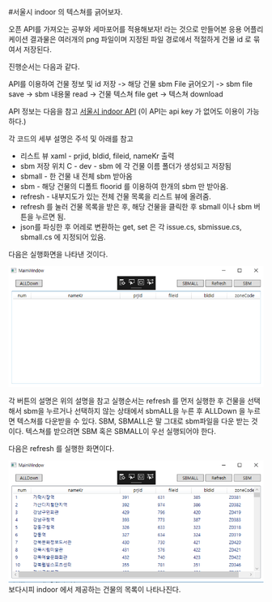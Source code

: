 
#서울시 indoor 의 텍스쳐를 긁어보자.

오픈 API를 가져오는 공부와 세마포어를 적용해보자! 라는 것으로 만들어본 응용 어플리케이션
결과물은 여러개의 png 파일이며 지정된 파일 경로에서 적절하게 건물 id 로 묶여서 저장된다.

진행순서는 다음과 같다.

API를 이용하여 건물 정보 및 id 저장 -> 해당 건물 sbm File 긁어오기 -> sbm file save
 -> sbm 내용물 read -> 건물 텍스쳐 file get -> 텍스쳐 download

API 정보는 다음을 참고 [서울시 indoor API](http://indoormap.seoul.go.kr/openapi/request.html)
(이 API는 api key 가 없어도 이용이 가능하다.)

각 코드의 세부 설명은 주석 및 아래를 참고 

* 리스트 뷰 xaml - prjid, bldid, fileid, nameKr 출력
* sbm 저장 위치 C - dev - sbm 에 각 건물 이름 폴더가 생성되고 저장됨
* sbmall - 한 건물 내 전체 sbm 받아옴
* sbm - 해당 건물의 디폴트 floorid 를 이용하여 한개의 sbm 만 받아옴.
* refresh - 내부지도가 있는 전체 건물 목록을 리스트 뷰에 올려줌.
* refresh 를 눌러 건물 목록을 받은 후, 해당 건물을 클릭한 후 sbmall 이나 sbm 버튼을 누르면 됨.
* json를 파싱한 후 어레로 변환하는 get, set 은 각 issue.cs, sbmissue.cs, sbmall.cs 에 지정되어 있음.

다음은 실행화면을 나타낸 것이다.

![초기화면](https://github.com/IngIeoAndSpare/getTextureFromIndoorMap-seoul-/blob/master/%EC%8B%A4%ED%96%89%ED%99%94%EB%A9%B4/start.png)

각 버튼의 설명은 위의 설명을 참고
실행순서는 refresh 를 먼저 실행한 후 건물을 선택해서 sbm을 누르거나 선택하지 않는 상태에서 sbmALL을 누른 후 ALLDown 을 누르면 텍스쳐를 다운받을 수 있다.
SBM, SBMALL은 말 그대로 sbm파일을 다운 받는 것이다. 텍스쳐를 받으려면 SBM 혹은 SBMALL이 우선 실행되어야 한다.

다음은 refresh 를 실행한 화면이다.

![refresh 실행화면](https://github.com/IngIeoAndSpare/getTextureFromIndoorMap-seoul-/blob/master/%EC%8B%A4%ED%96%89%ED%99%94%EB%A9%B4/loadSBM.png)
보다시피 indoor 에서 제공하는 건물의 목록이 나타나진다. 